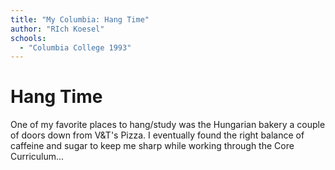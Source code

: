 ```yaml
---
title: "My Columbia: Hang Time"
author: "RIch Koesel"
schools:
  - "Columbia College 1993"
---
```


# Hang Time

One of my favorite places to hang/study was the Hungarian bakery a couple of doors down from V&T's Pizza.  I eventually found the right balance of caffeine and sugar to keep me sharp while working through the Core Curriculum...
